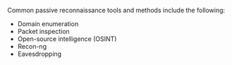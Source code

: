 Common passive reconnaissance tools and methods include the following:

- Domain enumeration
- Packet inspection
- Open-source intelligence (OSINT)
- Recon-ng
- Eavesdropping